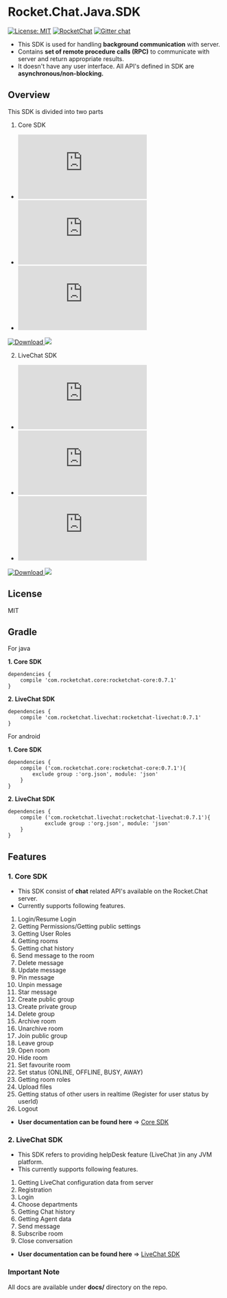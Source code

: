 Rocket.Chat.Java.SDK
=====================================
[![License: MIT](https://img.shields.io/badge/License-MIT-yellow.svg)](https://opensource.org/licenses/MIT)  [![RocketChat](https://img.shields.io/badge/chat-on%20rocketchat-brightgreen.svg)](https://demo.rocket.chat/channel/rocketchatjavasdk) [![Gitter chat](https://badges.gitter.im/gitterHQ/gitter.png)](https://gitter.im/Rocket-Chat-Java-SDK/Lobby)

- This SDK is used for handling **background communication** with server. 
- Contains **set of remote procedure calls (RPC)** to communicate with server and return appropriate results. 
- It doesn't have any user interface. All API's defined in SDK are **asynchronous/non-blocking.**

Overview
--------
This SDK is divided into two parts
1. Core SDK
- ![Core SDK intro](https://github.com/RocketChat/Rocket.Chat.Java.SDK/blob/develop/docs/ROCKETCHAT_INTRO.md)
- ![RocketChat API usage documentation](https://github.com/RocketChat/Rocket.Chat.Java.SDK/blob/develop/docs/ROCKETCHAT_API.md)
- ![RocketChat room API usage documentation](https://github.com/RocketChat/Rocket.Chat.Java.SDK/blob/develop/docs/ROCKETCHAT_ROOM_DOC.md)

[ ![Download](https://api.bintray.com/packages/rocketchat/RocketChat-SDK/RocketChat-Java-SDK-Core/images/download.svg) ](https://bintray.com/rocketchat/RocketChat-SDK/RocketChat-Java-SDK-Core/_latestVersion) <a href="http://www.methodscount.com/?lib=com.rocketchat.core%3Arocketchat-core%3A0.7.1"><img src="https://img.shields.io/badge/Methods and size-core: 548 | deps: 1614 | 80 KB-e91e63.svg"/></a>

2. LiveChat SDK
- ![LiveChat SDK intro](https://github.com/RocketChat/Rocket.Chat.Java.SDK/blob/develop/docs/LIVECHAT_INTRO.md)
- ![LiveChat API usage documentation](https://github.com/RocketChat/Rocket.Chat.Java.SDK/blob/develop/docs/LIVECHAT_API.md)
- ![LiveChat room API usage documentation](https://github.com/RocketChat/Rocket.Chat.Java.SDK/blob/develop/docs/LIVECHAT_ROOM_DOC.md)

[ ![Download](https://api.bintray.com/packages/rocketchat/RocketChat-SDK/RocketChat-Java-SDK-LiveChat/images/download.svg) ](https://bintray.com/rocketchat/RocketChat-SDK/RocketChat-Java-SDK-LiveChat/_latestVersion) <a href="http://www.methodscount.com/?lib=com.rocketchat.livechat%3Arocketchat-livechat%3A0.7.1"><img src="https://img.shields.io/badge/Methods and size-core: 282 | deps: 1614 | 37 KB-e91e63.svg"/></a>


License
-------
MIT

Gradle
------
For java 

**1. Core SDK**

```Gradle
dependencies {
    compile 'com.rocketchat.core:rocketchat-core:0.7.1'
}
```

**2. LiveChat SDK**

```Gradle
dependencies {
    compile 'com.rocketchat.livechat:rocketchat-livechat:0.7.1'
}
```

For android 

**1. Core SDK**

```Gradle
dependencies {
    compile ('com.rocketchat.core:rocketchat-core:0.7.1'){
        exclude group :'org.json', module: 'json'
    }
}
```

**2. LiveChat SDK**

```Gradle
dependencies {
    compile ('com.rocketchat.livechat:rocketchat-livechat:0.7.1'){
            exclude group :'org.json', module: 'json'
    }
}
```



Features
-------------

### 1. Core SDK
- This SDK consist of **chat** related API's available on the Rocket.Chat server.
- Currently supports following features.
1. Login/Resume Login
2. Getting Permissions/Getting public settings
3. Getting User Roles
4. Getting rooms
5. Getting chat history
6. Send message to the room
7. Delete message
8. Update message
9. Pin message
10. Unpin message
11. Star message
12. Create public group
13. Create private group
14. Delete group 
15. Archive room
16. Unarchive room
17. Join public group
18. Leave group
19. Open room
20. Hide room
21. Set favourite room
22. Set status (ONLINE, OFFLINE, BUSY, AWAY)
23. Getting room roles
24. Upload files
25. Getting status of other users in realtime (Register for user status by userId)
26. Logout

- **User documentation can be found here** => [Core SDK](https://github.com/RocketChat/Rocket.Chat.Java.SDK/blob/develop/docs/ROCKETCHAT_INTRO.md)

### 2. LiveChat SDK
- This SDK refers to providing helpDesk feature (LiveChat )in any JVM platform.
- This currently supports following features.
1. Getting LiveChat configuration data from server
2. Registration
3. Login
4. Choose departments
5. Getting Chat history
6. Getting Agent data
6. Send message
7. Subscribe room
8. Close conversation

- **User documentation can be found here** => [LiveChat SDK](https://github.com/RocketChat/Rocket.Chat.Java.SDK/blob/develop/docs/LIVECHAT_INTRO.md)


### Important Note
All docs are available under **docs/** directory on the repo.
